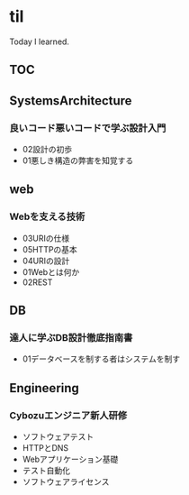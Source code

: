# til

Today I learned.

## TOC
## SystemsArchitecture

### 良いコード悪いコードで学ぶ設計入門

- 02設計の初歩
- 01悪しき構造の弊害を知覚する
## web

### Webを支える技術

- 03URIの仕様
- 05HTTPの基本
- 04URIの設計
- 01Webとは何か
- 02REST
## DB

### 達人に学ぶDB設計徹底指南書

- 01データベースを制する者はシステムを制す
## Engineering

### Cybozuエンジニア新人研修

- ソフトウェアテスト
- HTTPとDNS
- Webアプリケーション基礎
- テスト自動化
- ソフトウェアライセンス
